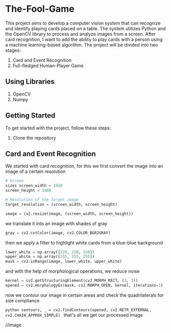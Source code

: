 # The-Fool-Game


This project aims to develop a computer vision system that can recognize and identify playing cards placed on a table. The system utilizes Python and the OpenCV library to process and analyze images from a screen. After card recognition, I want to add the ability to play cards with a person using a machine learning-based algorithm. The project will be divided into two stages:

1. Card and Event Recognition
2. Full-fledged Human-Player Game


## Using Libraries

1. OpenCV
2. Numpy

## Getting Started

To get started with the project, follow these steps:

1. Clone the repository

## Card and Event Recognition

We started with card recognition, for this we first convert the image into an image of a certain resolution
```python
# Screen
sizes screen_width = 1920
screen_height = 1080

# Resolution of the target image
target_resolution = (screen_width, screen_height)

image = cv2.resize(image, (screen_width, screen_height))
```

we translate it into an image with shades of gray
```python
gray = cv2.cvtColor(image, cv2.COLOR_BGR2GRAY)
```

then we apply a filter to highlight white cards from a blue-blue background 

```python
lower_white = np.array([220, 220, 220])
upper_white = np.array([255, 255, 255])
mask = cv2.inRange(image, lower_white, upper_white)
```

and with the help of morphological operations, we reduce noise 
```python
kernel = cv2.getStructuringElement(cv2.MORPH_RECT, (3, 3))
opened = cv2.morphologyEx(mask, cv2.MORPH_OPEN, kernel, iterations=3)
```

now we contour our image in certain areas and check the quadrilaterals for size compliance 

``python
contours, _ = cv2.findContours(opened, cv2.RETR_EXTERNAL, cv2.CHAIN_APPROX_SIMPLE)
``
that's all we get our processed image 

//image



